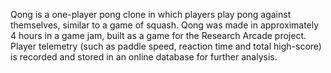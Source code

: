 Qong is a one-player pong clone in which players play pong against themselves, similar to a game of squash. Qong
was made in approximately 4 hours in a game jam, built as a game for the Research Arcade project. Player telemetry
(such as paddle speed, reaction time and total high-score) is recorded and stored in an online database for further analysis.
